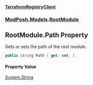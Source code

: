 #### [TerraformRegistryClient](index.md 'index')
### [ModPosh.Models](ModPosh.Models.md 'ModPosh.Models').[RootModule](ModPosh.Models.RootModule.md 'ModPosh.Models.RootModule')

## RootModule.Path Property

Gets or sets the path of the root module.

```csharp
public string Path { get; set; }
```

#### Property Value
[System.String](https://docs.microsoft.com/en-us/dotnet/api/System.String 'System.String')